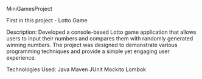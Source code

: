 MiniGamesProject

First in this project - Lotto Game 

Description:
Developed a console-based Lotto game application that allows users to input their numbers and compares them with randomly generated winning numbers. The project was designed to demonstrate various programming techniques and provide a simple yet engaging user experience.

Technologies Used:
Java
Maven
JUnit
Mockito
Lombok
